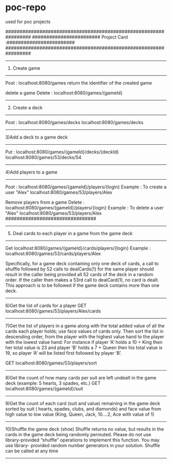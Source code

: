 # poc-repo
used for poc projects 

#################################################################
######################## Project Card :########################
#################################################################

_______________________________
1) Create game
_______________________________
Post : localhost:8080/games
return the identifier of the created game

delete a game
Delete : localhost:8080/games/{gameId}

_______________________________
2) Create a deck
_______________________________
Post : localhost:8080/games/decks
localhost:8080/games/decks

_______________________________
3)Add a deck to a game deck
_______________________________
Put : localhost:8080/games/{gameId}/decks/{deckId}
localhost:8080/games/53/decks/54

_______________________________
4)Add players to a game
_______________________________
Post : localhost:8080/games/{gameId}/players/{login}
Example : To create a user "Alex" localhost:8080/games/53/players/Alex

Remove players from a game
Delete : localhost:8080/games/{gameId}/players/{login}
Example : To delete a user "Alex" localhost:8080/games/53/players/Alex
################################

_______________________________
5) Deal cards to each player in a game from the game deck
_______________________________
Get localhost:8080/games/{gameId}/cards/players/{login}
Example : localhost:8080/games/53/cards/players/Alex

Specifically, for a game deck containing only one deck of cards, a call to shuffle followed by 52 calls to dealCards(1) for the same player should result in the caller being provided all 52 cards of the deck in a random order. If the caller then makes a 53rd call to dealCard(1), no card is dealt. This approach is to be followed if the game deck contains more than one deck.
_______________________________
6)Get the list of cards for a player
GET localhost:8080/games/53/players/Alex/cards
_______________________________
7)Get the list of players in a game along with the total added value of all the cards each player holds; use face values of cards only. Then sort the list in descending order, from the player with the highest value hand to the player with the lowest value hand:
For instance if player ‘A’ holds a 10 + King then her total value is 23 and player ‘B’ holds a 7 + Queen then his total value is 19,  so player ‘A’ will be listed first followed by player ‘B’.

GET localhost:8080/games/53/players/sort
_______________________________

8)Get the count of how many cards per suit are left undealt in the game deck (example: 5 hearts, 3 spades, etc.)
GET localhost:8080/games/{gameId}/suit
_______________________________
9)Get the count of each card (suit and value) remaining in the game deck sorted by suit ( hearts, spades, clubs, and diamonds) and face value from high value to low value (King, Queen, Jack, 10….2, Ace with value of 1)
_______________________________
10)Shuffle the game deck (shoe)
Shuffle returns no value, but results in the cards in the game deck being randomly permuted. Please do not use library-provided “shuffle” operations to implement this function. You may use library- provided random number generators in your solution.
Shuffle can be called at any time
_______________________________
